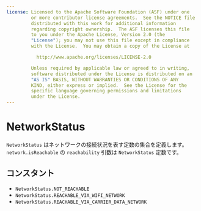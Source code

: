 ```yaml
---
license: Licensed to the Apache Software Foundation (ASF) under one
         or more contributor license agreements.  See the NOTICE file
         distributed with this work for additional information
         regarding copyright ownership.  The ASF licenses this file
         to you under the Apache License, Version 2.0 (the
         "License"); you may not use this file except in compliance
         with the License.  You may obtain a copy of the License at

           http://www.apache.org/licenses/LICENSE-2.0

         Unless required by applicable law or agreed to in writing,
         software distributed under the License is distributed on an
         "AS IS" BASIS, WITHOUT WARRANTIES OR CONDITIONS OF ANY
         KIND, either express or implied.  See the License for the
         specific language governing permissions and limitations
         under the License.
---
```


NetworkStatus
=============

 `NetworkStatus` はネットワークの接続状況を表す定数の集合を定義します。
 `network.isReachable` の `reachability` 引数は `NetworkStatus` 定数です。

コンスタント
---------

- `NetworkStatus.NOT_REACHABLE`
- `NetworkStatus.REACHABLE_VIA_WIFI_NETWORK`
- `NetworkStatus.REACHABLE_VIA_CARRIER_DATA_NETWORK`